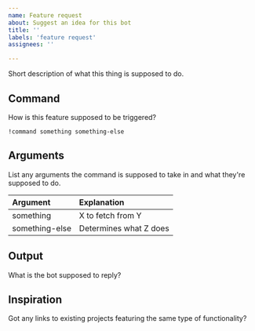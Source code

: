 ```yaml
---
name: Feature request
about: Suggest an idea for this bot
title: ''
labels: 'feature request'
assignees: ''

---
```


Short description of what this thing is supposed to do.

## Command

How is this feature supposed to be triggered?

```
!command something something-else
```

## Arguments

List any arguments the command is supposed to take in and what they're supposed to do.

| Argument       | Explanation            |
|:---------------|:-----------------------|
| something      | X to fetch from Y      |
| something-else | Determines what Z does |

## Output

What is the bot supposed to reply?

## Inspiration

Got any links to existing projects featuring the same type of functionality?
